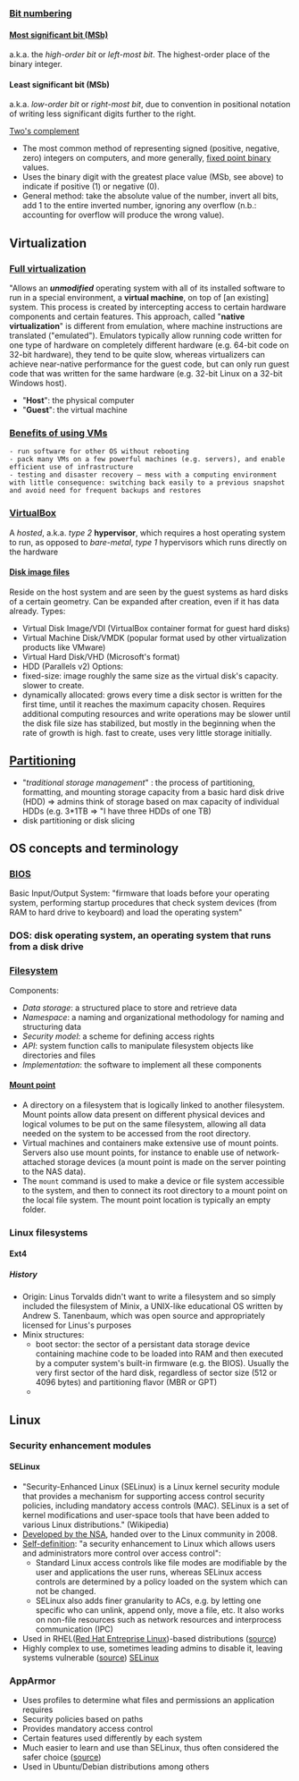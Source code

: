 ### [Bit numbering](https://en.wikipedia.org/wiki/Bit_numbering)
#### [Most significant bit (MSb)](https://en.wikipedia.org/wiki/Bit_numbering#Most_significant_bit)
a.k.a. the *high-order bit* or *left-most bit*. The highest-order place of the binary integer.

#### Least significant bit (MSb)
a.k.a. *low-order bit* or *right-most bit*, due to convention in positional notation of writing less significant digits further to the right.

[Two's complement](https://en.wikipedia.org/wiki/Two%27s_complement)
- The most common method of representing signed (positive, negative, zero) integers on computers, and more generally, [fixed point binary](https://en.wikipedia.org/wiki/Fixed-point_arithmetic) values.
- Uses the binary digit with the greatest place value (MSb, see above) to indicate if positive (1) or negative (0).
- General method: take the absolute value of the number, invert all bits, add 1 to the entire inverted number, ignoring any overflow (n.b.: accounting for overflow will produce the wrong value).

## Virtualization
### [Full virtualization](https://www.virtualbox.org/wiki/Virtualization)
"Allows an ***unmodified*** operating system with all of its installed software to run in a special environment, a **virtual machine**, on top of [an existing] system. This process is created by intercepting access to certain hardware components and certain features. This approach, called "**native virtualization**" is different from emulation, where machine instructions are translated ("emulated"). Emulators typically allow running code written for one type of hardware on completely different hardware (e.g. 64-bit code on 32-bit hardware), they tend to be quite slow, whereas virtualizers can achieve near-native performance for the guest code, but can only run guest code that was written for the same hardware (e.g. 32-bit Linux on a 32-bit Windows host).
- "**Host**": the physical computer
- "**Guest**": the virtual machine

### [Benefits of using VMs](https://www.virtualbox.org/wiki/Virtualization)
	- run software for other OS without rebooting
	- pack many VMs on a few powerful machines (e.g. servers), and enable efficient use of infrastructure
	- testing and disaster recovery – mess with a computing environment with little consequence: switching back easily to a previous snapshot and avoid need for frequent backups and restores
### [VirtualBox](https://www.virtualbox.org/manual/)
A *hosted*, a.k.a. *type 2* **hypervisor**, which requires a host operating system to run, as opposed to *bare-metal*, *type 1* hypervisors which runs directly on the hardware
#### [Disk image files](https://www.virtualbox.org/manual/ch05.html#vdidetails)
Reside on the host system and are seen by the guest systems as hard disks of a certain geometry. Can be expanded after creation, even if it has data already.
Types:
- Virtual Disk Image/VDI (VirtualBox container format for guest hard disks)
- Virtual Machine Disk/VMDK (popular format used by other virtualization products like VMware)
- Virtual Hard Disk/VHD (Microsoft's format)
- HDD (Parallels v2)
Options:
- fixed-size: image roughly the same size as the virtual disk's capacity. slower to create.
- dynamically allocated: grows every time a disk sector is written for the first time, until it reaches the maximum capacity chosen. Requires additional computing resources and write operations may be slower until the disk file size has stabilized, but mostly in the beginning when the rate of growth is high. fast to create, uses very little storage initially.

## [Partitioning](https://www.redhat.com/sysadmin/lvm-vs-partitioning)
- "*traditional storage management*" : the process of partitioning, formatting, and mounting storage capacity from a basic hard disk drive (HDD)
=> admins think of storage based on max capacity of individual HDDs (e.g. 3*1TB => "I have three HDDs of one TB)
- disk partitioning or disk slicing

## OS concepts and terminology
### [BIOS](https://www.intel.com/content/www/us/en/gaming/resources/how-to-update-bios.html#:~:text=BIOS%20stands%20for%20Basic%20Input,and%20load%20your%20operating%20system.)
Basic Input/Output System: "firmware that loads before your operating system, performing startup procedures that check system devices (from RAM to hard drive to keyboard) and load the operating system"

### DOS: disk operating system, an operating system that runs from a disk drive

### [Filesystem](https://opensource.com/article/17/5/introduction-ext4-filesystem)
Components:
- *Data storage*: a structured place to store and retrieve data
- *Namespace*: a naming and organizational methodology for naming and structuring data
- *Security model*: a scheme for defining access rights
- *API*: system function calls to manipulate filesystem objects like directories and files
- *Implementation*: the software to implement all these components

#### [Mount point](https://www.techtarget.com/whatis/definition/mount-point)
- A directory on a filesystem that is logically linked to another filesystem. Mount points allow data present on different physical devices and logical volumes to be put on the same filesystem, allowing all data needed on the system to be accessed from the root directory. 
- Virtual machines and containers make extensive use of mount points. Servers also use mount points, for instance to enable use of network-attached storage devices (a mount point is made on the server pointing to the NAS data).
- The `mount` command is used to make a device or file system accessible to the system, and then to connect its root directory to a mount point on the local file system. The mount point location is typically an empty folder.

### Linux filesystems
#### Ext4
##### History
- Origin: Linus Torvalds didn't want to write a filesystem and so simply included the filesystem of Minix, a UNIX-like educational OS written by Andrew S. Tanenbaum, which was open source and appropriately licensed for Linus's purposes
- Minix structures:
	- boot sector: the sector of a persistant data storage device containing machine code to be loaded into RAM and then executed by a computer system's built-in firmware (e.g. the BIOS). Usually the very first sector of the hard disk, regardless of sector size (512 or 4096 bytes) and partitioning flavor (MBR or GPT)
	- 


## Linux

### Security enhancement modules
#### SELinux
- "Security-Enhanced Linux (SELinux) is a Linux kernel security module that provides a mechanism for supporting access control security policies, including mandatory access controls (MAC). SELinux is a set of kernel modifications and user-space tools that have been added to various Linux distributions." (Wikipedia)
- [Developed by the NSA](https://web.archive.org/web/20201022103915/https://www.nsa.gov/what-we-do/research/selinux/), handed over to the Linux community in 2008.
- [Self-definition](https://selinuxproject.org/page/Main_Page): "a security enhancement to Linux which allows users and administrators more control over access control":
	- Standard Linux access controls like file modes are modifiable by the user and applications the user runs, whereas SELinux access controls are determined by a policy loaded on the system which can not be changed.
	- SELinux also adds finer granularity to ACs, e.g. by letting one specific who can unlink, append only, move a file, etc. It also works on non-file resources such as network resources and interprocess communication (IPC)
- Used in RHEL([Red Hat Entreprise Linux](https://en.wikipedia.org/wiki/Red_Hat_Enterprise_Linux))-based distributions ([source](https://www.techtarget.com/searchdatacenter/tip/Compare-two-Linux-security-modules-SELinux-vs-AppArmor))
- Highly complex to use, sometimes leading admins to disable it, leaving systems vulnerable ([source](https://www.techtarget.com/searchdatacenter/tip/Compare-two-Linux-security-modules-SELinux-vs-AppArmor))
[SELinux](https://en.wikipedia.org/wiki/Security-Enhanced_Linux)

### AppArmor
- Uses profiles to determine what files and permissions an application requires
- Security policies based on paths
- Provides mandatory access control
- Certain features used differently by each system
- Much easier to learn and use than SELinux, thus often considered the safer choice ([source](https://www.techtarget.com/searchdatacenter/tip/Compare-two-Linux-security-modules-SELinux-vs-AppArmor))
- Used in Ubuntu/Debian distributions among others


